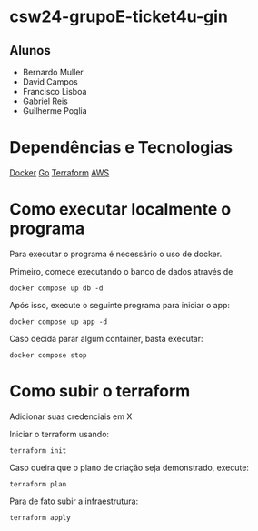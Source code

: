 # csw24-grupoE-ticket4u-gin

## Alunos 
- Bernardo Muller
- David Campos
- Francisco Lisboa
- Gabriel Reis
- Guilherme Poglia
  
# Dependências e Tecnologias
[Docker](https://www.docker.com/)
[Go](https://go.dev/)
[Terraform](https://www.terraform.io/)
[AWS](https://aws.amazon.com/)

# Como executar localmente o programa

Para executar o programa é necessário o uso de docker. 

Primeiro, comece executando o banco de dados através de 

```
docker compose up db -d
```

Após isso, execute o seguinte programa para iniciar o app:

```
docker compose up app -d
```

Caso decida parar algum container, basta executar:
```
docker compose stop
```

# Como subir o terraform

Adicionar suas credenciais em X

Iniciar o terraform usando:
```
terraform init
```

Caso queira que o plano de criação seja demonstrado, execute:

```
terraform plan
```

Para de fato subir a infraestrutura:

```
terraform apply
```

 
